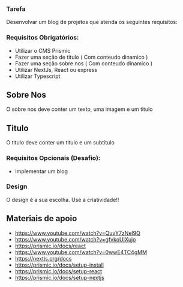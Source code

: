 
### Tarefa

Desenvolvar um blog de projetos que atenda os seguintes requisitos: 


### Requisitos Obrigatórios:

- Utilizar o CMS Prismic
- Fazer uma seção de titulo ( Com conteudo dinamico )
- Fazer uma seção sobre nos ( Com conteudo dinamico )
- Utilizar NextJs, React ou express
- Utilizar Typescript

## Sobre Nos

O sobre nos deve conter um texto, uma imagem e um titulo

## Titulo

O titulo deve conter um titulo e um subtitulo


### Requisitos Opcionais (Desafio):

- Implementar um blog


### Design

O design é a sua escolha. Use a criatividade!! 


## Materiais de apoio

- https://www.youtube.com/watch?v=QuvY7zNel9Q
- https://www.youtube.com/watch?v=gfvkoUIXujo
- https://prismic.io/docs/react
- https://www.youtube.com/watch?v=0wwE4TC4gMM
- https://nextjs.org/docs
- https://prismic.io/docs/setup-install
- https://prismic.io/docs/setup-react
- https://prismic.io/docs/setup-nextjs